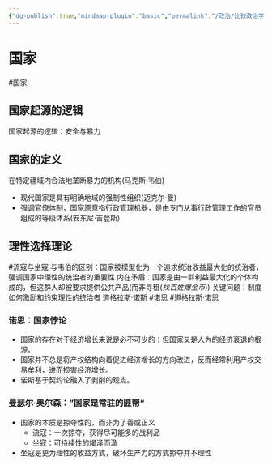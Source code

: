 ```yaml
---
{"dg-publish":true,"mindmap-plugin":"basic","permalink":"/政治/比较政治学/2.1国家的概念和类型/","dgPassFrontmatter":true,"updated":"2024-01-01T12:20:23.960+08:00"}
---
```


# 国家
#国家
## 国家起源的逻辑 
国家起源的逻辑：安全与暴力
## 国家的定义
在特定疆域内合法地垄断暴力的机构(马克斯·韦伯)
- 现代国家是具有明确地域的强制性组织(迈克尔·曼)
- 强调官僚体制，国家原意指行政管理机器，是由专门从事行政管理工作的官员组成的等级体系(安东尼·吉登斯)
## 理性选择理论
#流寇与坐寇 
与韦伯的区别：国家被模型化为一个追求统治收益最大化的统治者，强调国家中理性的统治者的重要性
内在矛盾：国家是由一群利益最大化的个体构成的，但这群人却被要求提供公共产品(而非寻租(*找百姓爆金币*))
关键问题：制度如何激励和约束理性的统治者
道格拉斯·诺斯
#诺思 #道格拉斯·诺思 
### 诺思：国家悖论
- 国家的存在对于经济增长来说是必不可少的；但国家又是人为的经济衰退的根源。
- 国家并不总是将产权结构向着促进经济增长的方向改进，反而经常利用产权交易牟利，进而损害经济增长。
- 诺斯基于契约论融入了剥削的观点。
### 曼瑟尔·奥尔森：”国家是常驻的匪帮“
- 国家的本质是掠夺性的，而非为了善或正义
	- 流寇：一次掠夺，获得尽可能多的战利品
	- 坐寇：可持续性的竭泽而渔
- 坐寇是更为理性的收益方式，破坏生产力的方式掠夺并不理性
